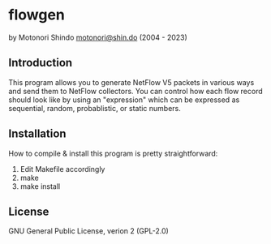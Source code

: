 flowgen
=======

by Motonori Shindo <motonori@shin.do> (2004 - 2023)

Introduction
------------

This program allows you to generate NetFlow V5 packets in various ways and
send them to NetFlow collectors. You can control how each flow record
should look like by using an "expression" which can be expressed as
sequential, random, probablistic, or static numbers.

Installation
------------

How to compile & install this program is pretty straightforward:

 1. Edit Makefile accordingly
 2. make
 3. make install

License
-------

GNU General Public License, verion 2 (GPL-2.0)
